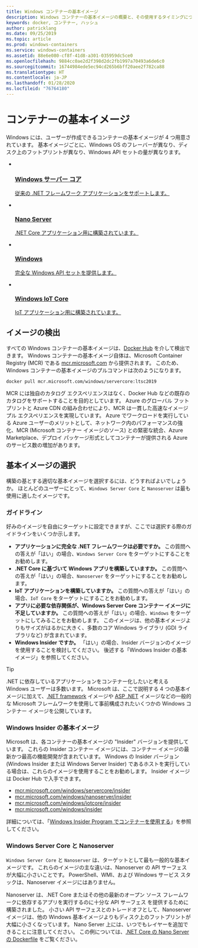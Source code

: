 ```yaml
---
title: Windows コンテナーの基本イメージ
description: Windows コンテナーの基本イメージの概要と、その使用するタイミングについて説明します。
keywords: docker, コンテナー, ハッシュ
author: patricklang
ms.date: 09/25/2019
ms.topic: article
ms.prod: windows-containers
ms.service: windows-containers
ms.assetid: 88e6e080-cf8f-41d8-a301-035959dc5ce0
ms.openlocfilehash: 9884cc0ae2d2f398d2dc2fb1997a70493a6de6c0
ms.sourcegitcommit: 16744984ede5ec94cd265b6bff20aee2f782ca88
ms.translationtype: HT
ms.contentlocale: ja-JP
ms.lasthandoff: 01/28/2020
ms.locfileid: "76764180"
---
```

# <a name="container-base-images"></a>コンテナーの基本イメージ

Windows には、ユーザーが作成できるコンテナーの基本イメージが 4 つ用意されています。 基本イメージごとに、Windows OS のフレーバーが異なり、ディスク上のフットプリントが異なり、Windows API セットの量が異なります。

<ul class="columns is-multiline has-margin-left-none has-margin-bottom-none has-padding-top-medium">
    <li class="column is-one-quarter has-padding-top-small-mobile has-padding-bottom-small">
        <a class="is-undecorated is-full-height is-block"
            href="https://hub.docker.com/_/microsoft-windows-servercore" data-linktype="external">
            <article class="card has-outline-hover is-relative is-full-height has-padding-none">
                    <div class="cardImageOuter bgdAccent1 has-padding-top-large has-padding-bottom-large has-padding-left-large has-padding-right-large">
                        <div class="cardImage centered has-padding-top-large has-padding-bottom-large has-padding-left-large has-padding-right-large">
                            <img src="media/Microsoft_logo.svg" alt="" data-linktype="relative-path">
                        </div>
                    </div>
                <div class="card-content has-text-overflow-ellipsis has-padding-top-small">
                    <div class="has-padding-bottom-none">
                        <h3 class="is-size-4 has-margin-top-none has-margin-bottom-none has-text-primary">Windows サーバー コア</h3>
                    </div>
                    <div class="is-size-7 has-margin-top-small has-line-height-reset">
                        <p>従来の .NET フレームワーク アプリケーションをサポートします。</p>
                    </div>
                </div>
            </article>
        </a>
    </li>
    <li class="column is-one-quarter has-padding-top-small-mobile has-padding-bottom-small">
        <a class="is-undecorated is-full-height is-block"
            href="https://hub.docker.com/_/microsoft-windows-nanoserver" data-linktype="external">
            <article class="card has-outline-hover is-relative is-full-height has-padding-none">
                    <div class="cardImageOuter bgdAccent1 has-padding-top-large has-padding-bottom-large has-padding-left-large has-padding-right-large">
                        <div class="cardImage centered has-padding-top-large has-padding-bottom-large has-padding-left-large has-padding-right-large">
                            <img src="media/Microsoft_logo.svg" alt="" data-linktype="relative-path">
                        </div>
                    </div>
                <div class="card-content has-text-overflow-ellipsis has-padding-top-small">
                    <div class="has-padding-bottom-none">
                        <h3 class="is-size-4 has-margin-top-none has-margin-bottom-none has-text-primary">Nano Server</h3>
                    </div>
                    <div class="is-size-7 has-margin-top-small has-line-height-reset">
                        <p>.NET Core アプリケーション用に構築されています。</p>
                    </div>
                </div>
            </article>
        </a>
    </li>
    <li class="column is-one-quarter has-padding-top-small-mobile has-padding-bottom-small">
        <a class="is-undecorated is-full-height is-block"
            href="https://hub.docker.com/_/microsoft-windows" data-linktype="external">
            <article class="card has-outline-hover is-relative is-full-height has-padding-none">
                    <div class="cardImageOuter bgdAccent1 has-padding-top-large has-padding-bottom-large has-padding-left-large has-padding-right-large">
                        <div class="cardImage centered has-padding-top-large has-padding-bottom-large has-padding-left-large has-padding-right-large">
                            <img src="media/Microsoft_logo.svg" alt="" data-linktype="relative-path">
                        </div>
                    </div>
                <div class="card-content has-text-overflow-ellipsis has-padding-top-small">
                    <div class="has-padding-bottom-none">
                        <h3 class="is-size-4 has-margin-top-none has-margin-bottom-none has-text-primary">Windows</h3>
                    </div>
                    <div class="is-size-7 has-margin-top-small has-line-height-reset">
                        <p>完全な Windows API セットを提供します。</p>
                    </div>
                </div>
            </article>
        </a>
    </li>
    <li class="column is-one-quarter has-padding-top-small-mobile has-padding-bottom-small">
        <a class="is-undecorated is-full-height is-block"
            href="https://hub.docker.com/_/microsoft-windows-iotcore" data-linktype="external">
            <article class="card has-outline-hover is-relative is-full-height has-padding-none">
                    <div class="cardImageOuter bgdAccent1 has-padding-top-large has-padding-bottom-large has-padding-left-large has-padding-right-large">
                        <div class="cardImage centered has-padding-top-large has-padding-bottom-large has-padding-left-large has-padding-right-large">
                            <img src="media/Microsoft_logo.svg" alt="" data-linktype="relative-path">
                        </div>
                    </div>
                <div class="card-content has-text-overflow-ellipsis has-padding-top-small">
                    <div class="has-padding-bottom-none">
                        <h3 class="is-size-4 has-margin-top-none has-margin-bottom-none has-text-primary">Windows IoT Core</h3>
                    </div>
                    <div class="is-size-7 has-margin-top-small has-line-height-reset">
                        <p>IoT アプリケーション用に構築されています。</p>
                    </div>
                </div>
            </article>
        </a>
    </li>
</ul>

## <a name="image-discovery"></a>イメージの検出

すべての Windows コンテナーの基本イメージは、[Docker Hub](https://hub.docker.com/_/microsoft-windows-base-os-images) を介して検出できます。 Windows コンテナーの基本イメージ自体は、Microsoft Container Registry (MCR) である [mcr.microsoft.com](https://azure.microsoft.com/en-us/services/container-registry/) から提供されます。 このため、Windows コンテナーの基本イメージのプルコマンドは次のようになります。

```code
docker pull mcr.microsoft.com/windows/servercore:ltsc2019
```

MCR には独自のカタログ エクスペリエンスはなく、Docker Hub などの既存のカタログをサポートすることを目的としています。 Azure のグローバル フットプリントと Azure CDN の組み合わせにより、MCR は一貫した高速なイメージ プル エクスペリエンスを実現しています。 Azure でワークロードを実行している Azure ユーザーのメリットとして、ネットワーク内のパフォーマンスの強化、MCR (Microsoft コンテナー イメージのソース) との緊密な統合、Azure Marketplace、デプロイ パッケージ形式としてコンテナーが提供される Azure のサービス数の増加があります。

## <a name="choosing-a-base-image"></a>基本イメージの選択

構築の基とする適切な基本イメージを選択するには、どうすればよいでしょうか。 ほとんどのユーザーにとって、`Windows Server Core` と `Nanoserver` は最も使用に適したイメージです。

### <a name="guidelines"></a>ガイドライン

 好みのイメージを自由にターゲットに設定できますが、ここでは選択する際のガイドラインをいくつか示します。

- **アプリケーションに完全な .NET フレームワークは必要ですか。** この質問への答えが「はい」の場合、`Windows Server Core` をターゲットにすることをお勧めします。
- **.NET Core に基づいて Windows アプリを構築していますか。** この質問への答えが「はい」の場合、`Nanoserver` をターゲットにすることをお勧めします。
- **IoT アプリケーションを構築していますか。** この質問への答えが「はい」の場合、`IoT Core` をターゲットにすることをお勧めします。
- **アプリに必要な依存関係が、Windows Server Core コンテナー イメージに不足していますか。** この質問への答えが「はい」の場合、`Windows` をターゲットにしてみることをお勧めします。 このイメージは、他の基本イメージよりもサイズがはるかに大きく、多数のコア Windows ライブラリ (GDI ライブラリなど) が含まれています。
- **Windows Insider ですか。** 「はい」の場合、Insider バージョンのイメージを使用することを検討してください。 後述する「Windows Insider の基本イメージ」を参照してください。

> [!TIP]
> .NET に依存しているアプリケーションをコンテナー化したいと考える Windows ユーザーは多数います。 Microsoft は、ここで説明する 4 つの基本イメージに加えて、[.NET framework](https://hub.docker.com/_/microsoft-dotnet-framework) イメージや [ASP .NET](https://hub.docker.com/_/microsoft-dotnet-framework-aspnet/) イメージなどの一般的な Microsoft フレームワークを使用して事前構成されたいくつかの Windows コンテナー イメージを公開しています。

### <a name="base-images-for-windows-insiders"></a>Windows Insider の基本イメージ

Microsoft は、各コンテナーの基本イメージの "Insider" バージョンを提供しています。 これらの Insider コンテナー イメージには、コンテナー イメージの最新かつ最高の機能開発が含まれています。 Windows の Insider バージョン (Windows Insider または Windows Server Insider) であるホストを実行している場合は、これらのイメージを使用することをお勧めします。 Insider イメージは Docker Hub で入手できます。

- [mcr.microsoft.com/windows/servercore/insider](https://hub.docker.com/_/microsoft-windows-servercore-insider)
- [mcr.microsoft.com/windows/nanoserver/insider](https://hub.docker.com/_/microsoft-windows-nanoserver-insider)
- [mcr.microsoft.com/windows/iotcore/insider](https://hub.docker.com/_/microsoft-windows-iotcore-insider)
- [mcr.microsoft.com/windows/insider](https://hub.docker.com/_/microsoft-windows-insider)

詳細については、「[Windows Insider Program でコンテナーを使用する](../deploy-containers/insider-overview.md)」を参照してください。

### <a name="windows-server-core-vs-nanoserver"></a>Windows Server Core と Nanoserver

`Windows Server Core` と `Nanoserver` は、ターゲットとして最も一般的な基本イメージです。 これらのイメージの主な違いは、Nanoserver の API サーフェスが大幅に小さいことです。 PowerShell、WMI、および Windows サービス スタックは、Nanoserver イメージにはありません。

Nanoserver は、.NET Core またはその他の最新のオープン ソース フレームワークに依存するアプリを実行するのに十分な API サーフェス を提供するために構築されました。 小さい API サーフェスとのトレードオフとして、Nanoserver イメージは、他の Windows 基本イメージよりもディスク上のフットプリントが大幅に小さくなっています。 Nano Server 上には、いつでもレイヤーを追加できることに注意してください。 この例については、[.NET Core の Nano Server の Dockerfile](https://github.com/dotnet/dotnet-docker/blob/master/2.1/sdk/nanoserver-1909/amd64/Dockerfile) をご覧ください。
